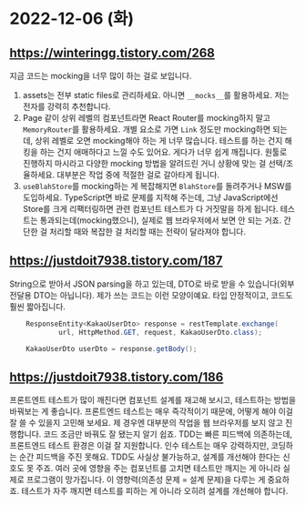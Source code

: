 # 2022-12-06 (화)

## <https://winteringg.tistory.com/268>

지금 코드는 mocking을 너무 많이 하는 걸로 보입니다.

1. assets는 전부 static files로 관리하세요.
  아니면 `__mocks__`를 활용하세요.
  저는 전자를 강력히 추천합니다.
2. Page 같이 상위 레벨의 컴포넌트라면
  React Router를 mocking하지 말고
  `MemoryRouter`를 활용하세요.
  개별 요소로 가면 `Link` 정도만 mocking하면 되는데,
  상위 레벨로 오면 mocking해야 하는 게 너무 많습니다.
  테스트를 하는 건지 해킹을 하는 건지 애매하다고 느낄 수도 있어요.
  게다가 너무 쉽게 깨집니다.
  원툴로 진행하지 마시라고 다양한 mocking 방법을 알려드린 거니
  상황에 맞는 걸 선택/조율하세요.
  대부분은 작업 중에 적절한 걸로 갈아타게 됩니다.
3. `useBlahStore`를 mocking하는 게 복잡해지면
  `BlahStore`를 돌려주거나 MSW를 도입하세요.
  TypeScript면 바로 문제를 지적해 주는데,
  그냥 JavaScript에선 Store를 크게 리팩터링하면
  관련 컴포넌트 테스트가 다 거짓말을 하게 됩니다.
  테스트는 통과되는데(mocking했으니),
  실제로 웹 브라우저에서 보면 안 되는 거죠.
  간단한 걸 처리할 때와 복잡한 걸 처리할 때는
  전략이 달라져야 합니다.

## <https://justdoit7938.tistory.com/187>

String으로 받아서 JSON parsing을 하고 있는데,
DTO로 바로 받을 수 있습니다(외부 전달용 DTO는 아닙니다).
제가 쓰는 코드는 이런 모양이예요.
타입 안정적이고, 코드도 훨씬 짧아집니다.

```java
    ResponseEntity<KakaoUserDto> response = restTemplate.exchange(
            url, HttpMethod.GET, request, KakaoUserDto.class);

    KakaoUserDto userDto = response.getBody();
```

## <https://justdoit7938.tistory.com/186>

프론트엔트 테스트가 많이 깨진다면 컴포넌트 설계를 재고해 보시고,
테스트하는 방법을 바꿔보는 게 좋습니다.
프론트엔드 테스트는 매우 즉각적이기 때문에,
어떻게 해야 이걸 잘 쓸 수 있을지 고민해 보세요.
제 경우엔 대부분의 작업을 웹 브라우저를 보지 않고 진행합니다.
코드 조금만 바꿔도 잘 됐는지 알기 쉽죠.
TDD는 빠른 피드백에 의존하는데,
프론트엔드 테스트 환경은 이걸 잘 지원합니다.
인수 테스트는 매우 강력하지만,
코딩하는 순간 피드백을 주진 못해요.
TDD도 사실상 불가능하고,
설계를 개선해야 한다는 신호도 못 주죠.
여러 곳에 영향을 주는 컴포넌트를 고치면
테스트만 깨지는 게 아니라
실제로 프로그램이 망가집니다.
이 영향력(의존성 문제 = 설계 문제)을 다루는 게
중요하죠.
테스트가 자주 깨지면 테스트를 피하는 게 아니라
오히려 설계를 개선해야 합니다.
